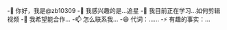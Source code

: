 -👋 你好，我是@zb10309
-👀 我感兴趣的是...追星
-🌱 我目前正在学习...如何剪辑视频
-💞️ 我希望能合作...
-📫 怎么联系我...
-😄 代词：......
-⚡ 有趣的事实：...

<!---
zb10309/zb10309是a ✨ special ✨ 存储库，因为它的“README.md”(此文件)出现在您的GitHub配置文件中。
您可以单击“预览”链接查看所做的更改。
--->
